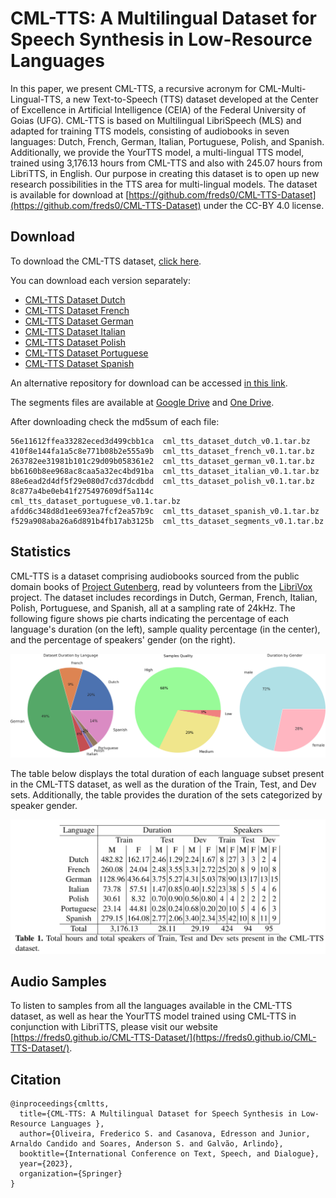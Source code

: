 # CML-TTS: A Multilingual Dataset for Speech Synthesis in Low-Resource Languages

In this paper, we present CML-TTS, a recursive acronym for CML-Multi-Lingual-TTS, a new Text-to-Speech (TTS) dataset developed at the Center of Excellence in Artificial Intelligence (CEIA) of the Federal University of Goias (UFG). CML-TTS is based on Multilingual LibriSpeech (MLS) and adapted for training TTS models, consisting of audiobooks in seven languages: Dutch, French, German, Italian, Portuguese, Polish, and Spanish. Additionally, we provide the YourTTS model, a multi-lingual TTS model, trained using 3,176.13 hours from CML-TTS and also with 245.07 hours from LibriTTS, in English. Our purpose in creating this dataset is to open up new research possibilities in the TTS area for multi-lingual models. The dataset is available for download at [https://github.com/freds0/CML-TTS-Dataset](https://github.com/freds0/CML-TTS-Dataset) under the CC-BY 4.0 license.


## Download
To download the CML-TTS dataset, [click here]([https://librivox.org/](https://drive.google.com/drive/folders/1qIpZfvgoj8HGZxKmDNoMYelbad0VEI7H?usp=sharing)).

You can download each version separately:

- [CML-TTS Dataset Dutch](https://drive.google.com/file/d/12L9vuj4pGsX-Ivyu6FHmygGP8FtbN0Wo/view?usp=sharing)
- [CML-TTS Dataset French](https://drive.google.com/file/d/1o5xJBFPWaMsjBpOrHDEGta4bVxNw7Ikx/view?usp=share_link)
- [CML-TTS Dataset German](https://drive.google.com/file/d/1gny1W_SEdebT0W2LgIps3u2GGQPQ9kbS/view?usp=share_link)
- [CML-TTS Dataset Italian](https://drive.google.com/file/d/19-N1MG__mnve8rRXCfDjwB2xrWiIM4KH/view?usp=sharing)
- [CML-TTS Dataset Polish](https://drive.google.com/file/d/1tMqT6CEYX3x_iyech7mcO22dMlp-sBLx/view?usp=share_link)
- [CML-TTS Dataset Portuguese](https://drive.google.com/file/d/1KxwG0o6MwWq_hKUzeRGwZOx1HxMNfFMB/view?usp=share_link)
- [CML-TTS Dataset Spanish](https://drive.google.com/file/d/18Nw5IDusZwGJA7MhFpSFwBl8CDLPLY90/view?usp=share_link)

An alternative repository for download can be accessed [in this link](https://ufmtbr-my.sharepoint.com/:f:/g/personal/fredoliveira_ufmt_br/Ei8ztD2EsqdAiyQNEnXDHZMBW1BS_q0AD1EehRS1_m5xfQ).

The segments files are available at [Google Drive](https://drive.google.com/file/d/102DxVPyR9VgRFIZaFtEHJ3u_YAW9ZnEq/view?usp=sharing) and [One Drive](https://ufmtbr-my.sharepoint.com/:u:/g/personal/fredoliveira_ufmt_br/EScW5_fYuvtIslONTsyYJhsBiu8nzWwjDRFmMc8qBrpa7g?e=Ebrnrh).

After downloading check the md5sum of each file:
```
56e11612ffea33282eced3d499cbb1ca  cml_tts_dataset_dutch_v0.1.tar.bz
410f8e144fa1a5c8e771b08b2e555a9b  cml_tts_dataset_french_v0.1.tar.bz
263782ee31981b101c29d09b058361e2  cml_tts_dataset_german_v0.1.tar.bz
bb6160b8ee968ac8caa5a32ec4bd91ba  cml_tts_dataset_italian_v0.1.tar.bz
88e6ead2d4df5f29e080d7cd37dcdbdd  cml_tts_dataset_polish_v0.1.tar.bz
8c877a4be0eb41f275497609df5a114c  cml_tts_dataset_portuguese_v0.1.tar.bz
afdd6c348d8d1ee693ea7fcf2ea57b9c  cml_tts_dataset_spanish_v0.1.tar.bz
f529a908aba26a6d891b4fb17ab3125b  cml_tts_dataset_segments_v0.1.tar.bz
```
## Statistics

CML-TTS is a dataset comprising audiobooks sourced from the public domain books of [Project Gutenberg](https://www.gutenberg.org/), read by volunteers from the [LibriVox](https://librivox.org/) project. The dataset includes recordings in Dutch, German, French, Italian, Polish, Portuguese, and Spanish, all at a sampling rate of 24kHz. The following figure shows pie charts indicating the percentage of each language's duration (on the left), sample quality percentage (in the center), and the percentage of speakers' gender (on the right).

![](img/cml_tts_pieplot.png)

The table below displays the total duration of each language subset present in the CML-TTS dataset, as well as the duration of the Train, Test, and Dev sets. Additionally, the table provides the duration of the sets categorized by speaker gender.

![](img/cml_tts_statistics.png)

## Audio Samples

To listen to samples from all the languages available in the CML-TTS dataset, as well as hear the YourTTS model trained using CML-TTS in conjunction with LibriTTS, please visit our website [https://freds0.github.io/CML-TTS-Dataset/](https://freds0.github.io/CML-TTS-Dataset/).

## Citation

```
@inproceedings{cmltts,
  title={CML-TTS: A Multilingual Dataset for Speech Synthesis in Low-Resource Languages },
  author={Oliveira, Frederico S. and Casanova, Edresson and Junior, Arnaldo Candido and Soares, Anderson S. and Galvão, Arlindo},
  booktitle={International Conference on Text, Speech, and Dialogue},
  year={2023},
  organization={Springer}
}
```
